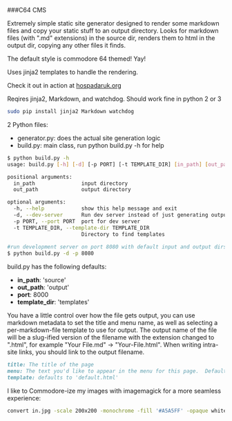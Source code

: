 ###C64 CMS

Extremely simple static site generator designed to render some markdown files and copy your static stuff to an output directory.
Looks for markdown files (with ".md" extensions) in the source dir, renders them to html in the output dir, copying any other files it finds.

The default style is commodore 64 themed! Yay!

Uses jinja2 templates to handle the rendering.

Check it out in action at [hospadaruk.org](http://hospadaruk.org/)

Reqires jinja2, Markdown, and watchdog.  Should work fine in python 2 or 3
```bash
sudo pip install jinja2 Markdown watchdog
```

2 Python files:

- generator.py: does the actual site generation logic
- build.py: main class, run python build.py -h for help

```bash
$ python build.py -h
usage: build.py [-h] [-d] [-p PORT] [-t TEMPLATE_DIR] [in_path] [out_path]

positional arguments:
  in_path               input directory
  out_path              output directory

optional arguments:
  -h, --help            show this help message and exit
  -d, --dev-server      Run dev server instead of just generating output
  -p PORT, --port PORT  port for dev server
  -t TEMPLATE_DIR, --template-dir TEMPLATE_DIR
                        Directory to find templates
                        
#run development server on port 8080 with default input and output dirs
$ python build.py -d -p 8080
```

build.py has the following defaults:

- **in_path**: 'source'
- **out_path**: 'output'
- **port**: 8000
- **template_dir**: 'templates'

You have a little control over how the file gets output, you can use markdown metadata to set the title and menu name, as well as selecting a per-markdown-file template to use for output.  The output name of the file will be a slug-ified version of the filename with the extension changed to ".html", for example "Your File.md" -> "Your-File.html".  When writing intra-site links, you should link to the output filename.
```markdown
title: The title of the page
menu: The text you'd like to appear in the menu for this page.  Defaults to the title.
template: defaults to 'default.html'
```

I like to Commodore-ize my images with imagemagick for a more seamless experience:
```bash
convert in.jpg -scale 200x200 -monochrome -fill '#A5A5FF' -opaque white -fill '#4242E7' -opaque black  out.jpg
```
